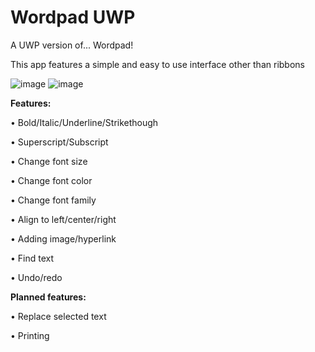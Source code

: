 # Wordpad UWP
A UWP version of... Wordpad!

This app features a simple and easy to use interface other than ribbons

![image](https://user-images.githubusercontent.com/81253203/133136254-4df31e72-2f6e-4a3c-8d29-5d0806003bd5.png)
![image](https://user-images.githubusercontent.com/81253203/133136586-65c15c90-9469-485e-b845-9579472aaced.png)

**Features:**

  • Bold/Italic/Underline/Strikethough
  
  • Superscript/Subscript
  
  • Change font size
  
  • Change font color
  
  • Change font family
  
  • Align to left/center/right
  
  • Adding image/hyperlink
  
  • Find text
  
  • Undo/redo
  
**Planned features:**

  • Replace selected text
  
  • Printing

